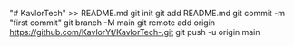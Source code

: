 "# KavlorTech" >> README.md
git init
git add README.md
git commit -m "first commit"
git branch -M main
git remote add origin https://github.com/KavlorYt/KavlorTech-.git
git push -u origin main
